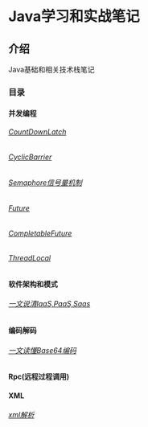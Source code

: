 # Java学习和实战笔记

## 介绍
Java基础和相关技术栈笔记

### 目录
#### 并发编程
###### [CountDownLatch](https://gitee.com/steakliu/java-code/blob/master/documents/thread/CountDownLatch.md)
###### [CyclicBarrier](https://gitee.com/steakliu/java-code/blob/master/documents/thread/CyclicBarrier.md)
###### [Semaphore信号量机制](https://gitee.com/steakliu/java-code/blob/master/documents/thread/Semaphore.md)
###### [Future](https://gitee.com/steakliu/java-code/blob/master/documents/concurrent/Future/Future.md)
###### [CompletableFuture](https://gitee.com/steakliu/java-code/blob/master/documents/concurrent/CompletableFuture/CompletableFuture.md)
###### [ThreadLocal](https://gitee.com/steakliu/java-code/blob/master/documents/thread/ThreadLocal.md)

#### 软件架构和模式
###### [一文说清IaaS,PaaS,Saas](https://gitee.com/steakliu/java-code/blob/master/documents/%E8%BD%AF%E4%BB%B6%E6%9E%B6%E6%9E%84/IaSS-PaaS-SaaS.md)  

#### 编码解码
###### [一文读懂Base64编码](https://gitee.com/steakliu/java-code/blob/master/documents/%E7%BC%96%E7%A0%81%E5%92%8C%E8%A7%A3%E7%A0%81/Base64.md)

#### Rpc(远程过程调用)  

#### XML   
###### [xml解析](https://gitee.com/steakliu/java-code/blob/master/documents/xml/XmlParse.md)